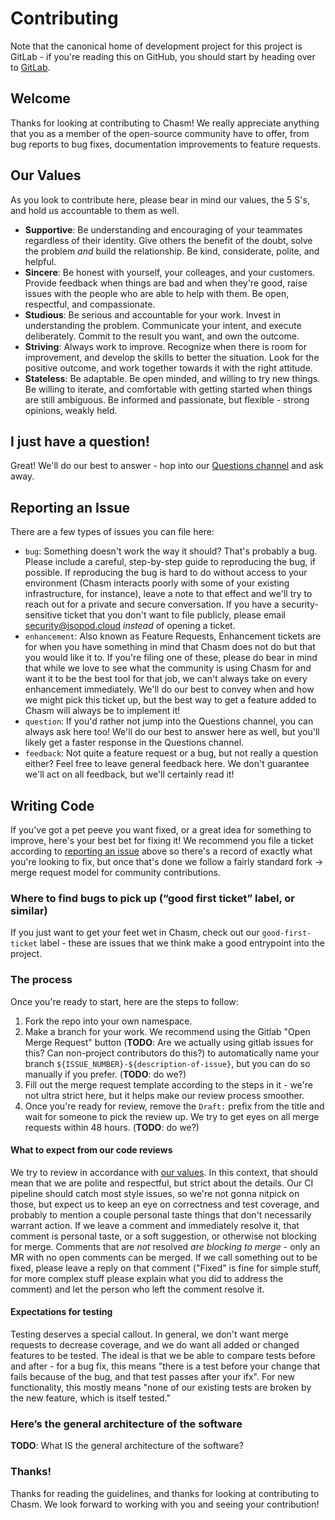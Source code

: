 # Contributing

Note that the canonical home of development project for this project is GitLab - if you're reading this on GitHub, you should start by heading over to [GitLab](**TODO**:Here!).

## Welcome

Thanks for looking at contributing to Chasm! We really appreciate anything that you as a member of the open-source community have to offer, from bug reports to bug fixes, documentation improvements to feature requests.

## Our Values

As you look to contribute here, please bear in mind our values, the 5 S's, and hold us accountable to them as well.

- **Supportive**: Be understanding and encouraging of your teammates regardless of their identity. Give others the benefit of the doubt, solve the problem _and_ build the relationship. Be kind, considerate, polite, and helpful.
- **Sincere**: Be honest with yourself, your colleages, and your customers. Provide feedback when things are bad and when they're good, raise issues with the people who are able to help with them. Be open, respectful, and compassionate.
- **Studious**: Be serious and accountable for your work. Invest in understanding the problem. Communicate your intent, and execute deliberately. Commit to the result you want, and own the outcome.
- **Striving**: Always work to improve. Recognize when there is room for improvement, and develop the skills to better the situation. Look for the positive outcome, and work together towards it with the right attitude.
- **Stateless**: Be adaptable. Be open minded, and willing to try new things. Be willing to iterate, and comfortable with getting started when things are still ambiguous. Be informed and passionate, but flexible - strong opinions, weakly held.

## I just have a question!

Great! We'll do our best to answer - hop into our [Questions channel](**TODO**:Here!) and ask away.

## Reporting an Issue

There are a few types of issues you can file here:

- `bug`: Something doesn't work the way it should? That's probably a bug. Please include a careful, step-by-step guide to reproducing the bug, if possible. If reproducing the bug is hard to do without access to your environment (Chasm interacts poorly with some of your existing infrastructure, for instance), leave a note to that effect and we'll try to reach out for a private and secure conversation. If you have a security-sensitive ticket that you don't want to file publicly, please email security@isopod.cloud _instead_ of opening a ticket.
- `enhancement`: Also known as Feature Requests, Enhancement tickets are for when you have something in mind that Chasm does not do but that you would like it to. If you're filing one of these, please do bear in mind that while we love to see what the community is using Chasm for and want it to be the best tool for that job, we can't always take on every enhancement immediately. We'll do our best to convey when and how we might pick this ticket up, but the best way to get a feature added to Chasm will always be to implement it!
- `question`: If you'd rather not jump into the Questions channel, you can always ask here too! We'll do our best to answer here as well, but you'll likely get a faster response in the Questions channel.
- `feedback`: Not quite a feature request or a bug, but not really a question either? Feel free to leave general feedback here. We don't guarantee we'll act on all feedback, but we'll certainly read it!

## Writing Code

If you've got a pet peeve you want fixed, or a great idea for something to improve, here's your best bet for fixing it! We recommend you file a ticket according to [reporting an issue](#reporting-an-issue) above so there's a record of exactly what you're looking to fix, but once that's done we follow a fairly standard fork -> merge request model for community contributions.

### Where to find bugs to pick up (“good first ticket” label, or similar)

If you just want to get your feet wet in Chasm, check out our `good-first-ticket` label - these are issues that we think make a good entrypoint into the project.

### The process

Once you're ready to start, here are the steps to follow:

1. Fork the repo into your own namespace.
2. Make a branch for your work. We recommend using the Gitlab "Open Merge Request" button (**TODO**: Are we actually using gitlab issues for this? Can non-project contributors do this?) to automatically name your branch `${ISSUE_NUMBER}-${description-of-issue}`, but you can do so manually if you prefer. (**TODO**: do we?)
3. Fill out the merge request template according to the steps in it - we're not ultra strict here, but it helps make our review process smoother.
4. Once you're ready for review, remove the `Draft:` prefix from the title and wait for someone to pick the review up. We try to get eyes on all merge requests within 48 hours. (**TODO**: do we?)

#### What to expect from our code reviews

We try to review in accordance with [our values](#our-values). In this context, that should mean that we are polite and respectful, but strict about the details. Our CI pipeline should catch most style issues, so we're not gonna nitpick on those, but expect us to keep an eye on correctness and test coverage, and probably to mention a couple personal taste things that don't necessarily warrant action. If we leave a comment and immediately resolve it, that comment is personal taste, or a soft suggestion, or otherwise not blocking for merge. Comments that are _not_ resolved _are blocking to merge_ - only an MR with no open comments can be merged. If we call something out to be fixed, please leave a reply on that comment ("Fixed" is fine for simple stuff, for more complex stuff please explain what you did to address the comment) and let the person who left the comment resolve it.

#### Expectations for testing

Testing deserves a special callout. In general, we don't want merge requests to decrease coverage, and we do want all added or changed features to be tested. The ideal is that we be able to compare tests before and after - for a bug fix, this means "there is a test before your change that fails because of the bug, and that test passes after your ifx". For new functionality, this mostly means "none of our existing tests are broken by the new feature, which is itself tested."

### Here’s the general architecture of the software

**TODO**: What IS the general architecture of the software?

### Thanks!

Thanks for reading the guidelines, and thanks for looking at contributing to Chasm. We look forward to working with you and seeing your contribution!
